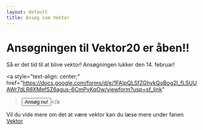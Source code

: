 ```yaml
---
layout: default
title: Ansøg som Vektor
---
```

<h1>Ansøgningen til Vektor20 er åben!!</h1>

Så er det tid til at blive vektor! Ansøgningen lukker den 14. februar!

<a
  style="text-align: center;"
  href="https://docs.google.com/forms/d/e/1FAIpQLSfZGhykQoBog2I_fLSUUAWr7dLR8XMefSZ6agus-6CmPvKqOw/viewform?usp=sf_link"
  ><button class="applyBtn">Ansøg nu!</button></a
>

Vil du vide mere om det at være vektor kan du læse mere under fanen
<a href="/vektor">Vektor</a>